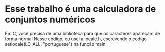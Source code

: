 # Esse trabalho é uma calculadora de conjuntos numéricos
Em C, você precisa de uma biblioteca para que os caracteres apareçam de forma normal
Nesse código, eu usei a locale.h, escrevendo o codigo setlocale(LC_ALL, "portuguese") na função main
